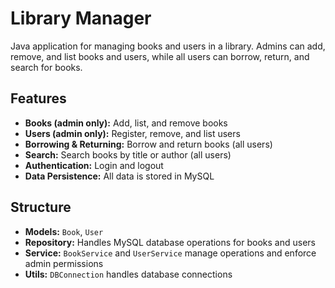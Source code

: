 # Library Manager

Java application for managing books and users in a library.
Admins can add, remove, and list books and users, while all users can borrow, return, and search for books.

## Features
- __Books (admin only):__ Add, list, and remove books
- __Users (admin only):__ Register, remove, and list users
- __Borrowing & Returning:__ Borrow and return books (all users)
- __Search:__ Search books by title or author (all users)
- __Authentication:__ Login and logout
- __Data Persistence:__ All data is stored in MySQL

## Structure
- __Models:__ `Book`, `User`
- __Repository:__ Handles MySQL database operations for books and users 
- __Service:__ `BookService` and `UserService` manage operations and enforce admin permissions
- __Utils:__ `DBConnection` handles database connections
